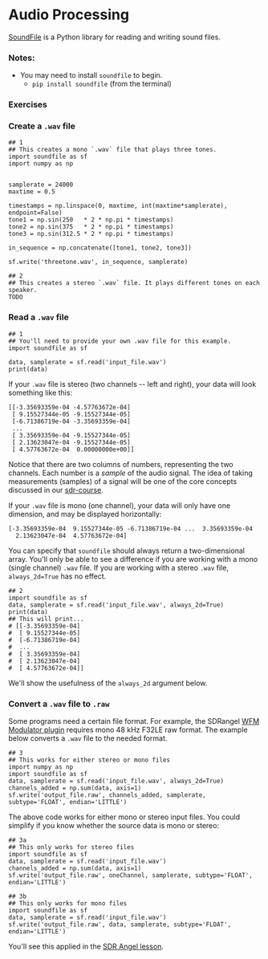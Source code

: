 # Audio Processing

[SoundFile](https://pysoundfile.readthedocs.io) is a Python library for reading and writing sound files.

### Notes: 
- You may need to install `soundfile` to begin.
  - `pip install soundfile` (from the terminal) 

### Exercises

### Create a `.wav` file

```python3
## 1
## This creates a mono `.wav` file that plays three tones.
import soundfile as sf
import numpy as np


samplerate = 24000
maxtime = 0.5

timestamps = np.linspace(0, maxtime, int(maxtime*samplerate), endpoint=False)
tone1 = np.sin(250   * 2 * np.pi * timestamps)
tone2 = np.sin(375   * 2 * np.pi * timestamps)
tone3 = np.sin(312.5 * 2 * np.pi * timestamps)

in_sequence = np.concatenate([tone1, tone2, tone3])

sf.write('threetone.wav', in_sequence, samplerate)
```

```
## 2
## This creates a stereo `.wav` file. It plays different tones on each speaker.
TODO
```

### Read a `.wav` file

```python3
## 1
## You'll need to provide your own .wav file for this example.
import soundfile as sf

data, samplerate = sf.read('input_file.wav')
print(data)
```

If your `.wav` file is stereo (two channels -- left and right), your data will look something like this:

```
[[-3.35693359e-04 -4.57763672e-04]
 [ 9.15527344e-05 -9.15527344e-05]
 [-6.71386719e-04 -3.35693359e-04]
 ...
 [ 3.35693359e-04 -9.15527344e-05]
 [ 2.13623047e-04 -9.15527344e-05]
 [ 4.57763672e-04  0.00000000e+00]]
```

Notice that there are two columns of numbers, representing the two channels. Each number is a _sample_ of the audio signal. The idea of taking measurements (samples) of a signal will be one of the core concepts discussed in our [sdr-course](https://github.com/python-can-define-radio/sdr-course/).

If your `.wav` file is mono (one channel), your data will only have one dimension, and may be displayed horizontally:

```
[-3.35693359e-04  9.15527344e-05 -6.71386719e-04 ...  3.35693359e-04
  2.13623047e-04  4.57763672e-04]
```

You can specify that `soundfile` should always return a two-dimensional array. You'll only be able to see a difference if you are working with a mono (single channel) `.wav` file. If you are working with a stereo `.wav` file, `always_2d=True` has no effect.

```python3
## 2
import soundfile as sf
data, samplerate = sf.read('input_file.wav', always_2d=True)
print(data)
## This will print...
# [[-3.35693359e-04]
#  [ 9.15527344e-05]
#  [-6.71386719e-04]
#  ...
#  [ 3.35693359e-04]
#  [ 2.13623047e-04]
#  [ 4.57763672e-04]]
```

We'll show the usefulness of the `always_2d` argument below.

### Convert a `.wav` file to `.raw`

Some programs need a certain file format. For example, the SDRangel [WFM Modulator plugin](https://github.com/f4exb/sdrangel/blob/master/plugins/channeltx/modwfm/readme.md) requires mono 48 kHz F32LE raw format. The example below converts a `.wav` file to the needed format.

```python3
## 3
## This works for either stereo or mono files
import numpy as np
import soundfile as sf
data, samplerate = sf.read('input_file.wav', always_2d=True)
channels_added = np.sum(data, axis=1)
sf.write('output_file.raw', channels_added, samplerate, subtype='FLOAT', endian='LITTLE')
```

The above code works for either mono or stereo input files. You could simplify if you know whether the source data is mono or stereo:

```python3
## 3a
## This only works for stereo files
import soundfile as sf
data, samplerate = sf.read('input_file.wav')
channels_added = np.sum(data, axis=1)
sf.write('output_file.raw', oneChannel, samplerate, subtype='FLOAT', endian='LITTLE')

## 3b
## This only works for mono files
import soundfile as sf
data, samplerate = sf.read('input_file.wav')
sf.write('output_file.raw', data, samplerate, subtype='FLOAT', endian='LITTLE')
```

You'll see this applied in the [SDR Angel lesson](https://github.com/python-can-define-radio/sdr-course/blob/main/classroom_activities/Ch06_Applications/060_SDRangel.md).
